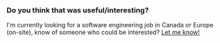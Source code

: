 ### Do you think that was useful/interesting?

I'm currently looking for a software engineering job in Canada or Europe 
(on-site), know of someone who could be interested? [Let me know!](/about)